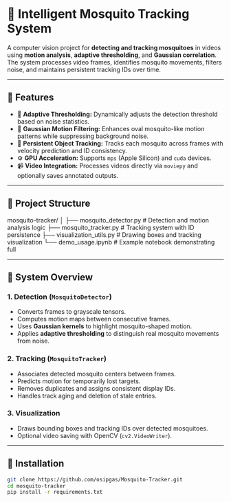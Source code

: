 # 🦟 Intelligent Mosquito Tracking System

A computer vision project for **detecting and tracking mosquitoes** in videos using **motion analysis**, **adaptive thresholding**, and **Gaussian correlation**.  
The system processes video frames, identifies mosquito movements, filters noise, and maintains persistent tracking IDs over time.

---

## 🚀 Features

- 🧮 **Adaptive Thresholding:** Dynamically adjusts the detection threshold based on noise statistics.
- 🎯 **Gaussian Motion Filtering:** Enhances oval mosquito-like motion patterns while suppressing background noise.
- 🧠 **Persistent Object Tracking:** Tracks each mosquito across frames with velocity prediction and ID consistency.
- ⚙️ **GPU Acceleration:** Supports `mps` (Apple Silicon) and `cuda` devices.
- 📹 **Video Integration:** Processes videos directly via `moviepy` and optionally saves annotated outputs.

---

## 🧩 Project Structure

mosquito-tracker/
│
├── mosquito_detector.py     # Detection and motion analysis logic
├── mosquito_tracker.py      # Tracking system with ID persistence
├── visualization_utils.py   # Drawing boxes and tracking visualization
└── demo_usage.ipynb         # Example notebook demonstrating full 

---

## 🧠 System Overview

### 1. Detection (`MosquitoDetector`)
- Converts frames to grayscale tensors.
- Computes motion maps between consecutive frames.
- Uses **Gaussian kernels** to highlight mosquito-shaped motion.
- Applies **adaptive thresholding** to distinguish real mosquito movements from noise.

### 2. Tracking (`MosquitoTracker`)
- Associates detected mosquito centers between frames.
- Predicts motion for temporarily lost targets.
- Removes duplicates and assigns consistent display IDs.
- Handles track aging and deletion of stale entries.

### 3. Visualization
- Draws bounding boxes and tracking IDs over detected mosquitoes.
- Optional video saving with OpenCV (`cv2.VideoWriter`).

---

## 🔧 Installation

```bash
git clone https://github.com/osipgas/Mosquito-Tracker.git
cd mosquito-tracker
pip install -r requirements.txt